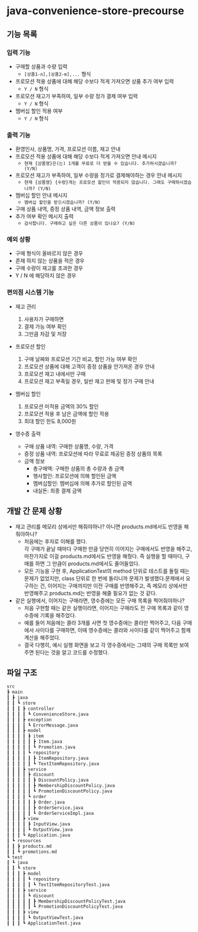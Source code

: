 # java-convenience-store-precourse
## 기능 목록
### 입력 기능
- 구매할 상품과 수량 입력
  - `[상품1-n],[상품2-m],...` 형식
- 프로모션 적용 상품에 대해 해당 수보다 적게 가져오면 상품 추가 여부 입력
  - `Y / N` 형식
- 프로모션 재고가 부족하여, 일부 수량 정가 결제 여부 입력
  - `Y / N` 형식
- 멤버십 할인 적용 여부
  - `Y / N` 형식

### 출력 기능
- 환영인사, 상품명, 가격, 프로모션 이름, 재고 안내
- 프로모션 적용 상품에 대해 해당 수보다 적게 가져오면 안내 메시지
  - `현재 {상품명}은(는) 1개를 무료로 더 받을 수 있습니다. 추가하시겠습니까? (Y/N)`
- 프로모션 재고가 부족하여, 일부 수량을 정가로 결제해야하는 경우 안내 메시지
  - `현재 {상품명} {수량}개는 프로모션 할인이 적용되지 않습니다. 그래도 구매하시겠습니까? (Y/N)`
- 멤버십 할인 안내 메시지
  - `멤버십 할인을 받으시겠습니까? (Y/N)`
- 구매 상품 내역, 증정 상품 내역, 금액 정보 출력
- 추가 여부 확인 메시지 출력
  - `감사합니다. 구매하고 싶은 다른 상품이 있나요? (Y/N)`

### 예외 상황
- 구매 형식이 올바르지 않은 경우
- 존재 하지 않는 상품을 적은 경우
- 구매 수량이 재고를 초과한 경우
- Y / N 에 해당하지 않은 경우

### 편의점 시스템 기능
- 재고 관리
  1. 사용자가 구매하면
  2. 결제 가능 여부 확인 
  3. 그만큼 차감 및 저장
  
- 프로모션 할인
  1. 구매 날짜와 프로모션 기간 비교, 할인 가능 여부 확인
  2. 프로모션 상품에 대해 고객이 증정 상품을 안가져온 경우 안내
  2. 프로모션 재고 내에서만 구매
  3. 프로모션 재고 부족일 경우, 일반 재고 판매 및 정가 구매 안내

- 멤버십 할인
  1. 프로모션 미적용 금액의 30% 할인
  2. 프로모션 적용 후 남은 금액에 할인 적용
  2. 최대 할인 한도 8,000원

- 영수증 출력
  - 구매 상품 내역: 구매한 상품명, 수량, 가격
  - 증정 상품 내역: 프로모션에 따라 무료로 제공된 증정 상품의 목록
  - 금액 정보
    - 총구매액: 구매한 상품의 총 수량과 총 금액
    - 행사할인: 프로모션에 의해 할인된 금액
    - 멤버십할인: 멤버십에 의해 추가로 할인된 금액
    - 내실돈: 최종 결제 금액
  
## 개발 간 문제 상황
- 재고 관리를 메모리 상에서만 해줘야하나? 아니면 products.md에서도 반영을 해줘야하나?
  - 처음에는 후자로 이해를 했다. </br>각 구매가 끝날 때마다 구매한 만큼 당연히 이어지는 구매에서도 반영을 해주고, 마찬가지로 이걸 products.md에서도 반영을 해줬다. 즉 실행을 할 때마다, 구매를 하면 그 만큼이 products.md에서도 줄어들었다.
  - 모든 기능을 구현 후, ApplicationTest의 method 단위로 테스트를 돌릴 때는 문제가 없었지만, class 단위로 한 번에 돌리니까 문제가 발생했다.문제에서 요구하는 건, 이어지는 구매까지만 이전 구매를 반영해주고, 즉 메모리 상에서만 반영해주고 products.md는 반영을 해줄 필요가 없는 것 같다.
- 같은 실행에서, 이어지는 구매라면, 영수증에는 모든 구매 목록을 찍어줘야하나?
  - 처음 구현할 때는 같은 실행이라면, 이어지는 구매라도 전 구매 목록과 같이 영수증에 기록을 해주었다. 
  - 예를 들어 처음에는 콜라 3개를 사면 첫 영수증에는 콜라만 찍어주고, 다음 구매에서 사이다를 구매하면, 이때 영수증에는 콜라와 사이다를 같이 찍어주고 함께 계산을 해주었다. 
  - 결국 다행히, 예시 실행 화면을 보고 각 영수증에서는 그때의 구매 목록만 보여주면 된다는 것을 알고 코드를 수정했다.

## 파일 구조
```bash
src
┣ main
┃ ┣ java
┃ ┃ ┗ store
┃ ┃ ┃ ┣ controller
┃ ┃ ┃ ┃ ┗ ConvenienceStore.java
┃ ┃ ┃ ┣ exception
┃ ┃ ┃ ┃ ┗ ErrorMessage.java
┃ ┃ ┃ ┣ model
┃ ┃ ┃ ┃ ┣ item
┃ ┃ ┃ ┃ ┃ ┣ Item.java
┃ ┃ ┃ ┃ ┃ ┗ Promotion.java
┃ ┃ ┃ ┃ ┗ repository
┃ ┃ ┃ ┃ ┃ ┣ ItemRepository.java
┃ ┃ ┃ ┃ ┃ ┗ TextItemRepository.java
┃ ┃ ┃ ┣ service
┃ ┃ ┃ ┃ ┣ discount
┃ ┃ ┃ ┃ ┃ ┣ DiscountPolicy.java
┃ ┃ ┃ ┃ ┃ ┣ MembershipDiscountPolicy.java
┃ ┃ ┃ ┃ ┃ ┗ PromotionDiscountPolicy.java
┃ ┃ ┃ ┃ ┗ order
┃ ┃ ┃ ┃ ┃ ┣ Order.java
┃ ┃ ┃ ┃ ┃ ┣ OrderService.java
┃ ┃ ┃ ┃ ┃ ┗ OrderServiceImpl.java
┃ ┃ ┃ ┣ view
┃ ┃ ┃ ┃ ┣ InputView.java
┃ ┃ ┃ ┃ ┗ OutputView.java
┃ ┃ ┃ ┗ Application.java
┃ ┗ resources
┃ ┃ ┣ products.md
┃ ┃ ┗ promotions.md
┗ test
┃ ┗ java
┃ ┃ ┗ store
┃ ┃ ┃ ┣ model
┃ ┃ ┃ ┃ ┗ repository
┃ ┃ ┃ ┃ ┃ ┗ TextItemRepositoryTest.java
┃ ┃ ┃ ┣ service
┃ ┃ ┃ ┃ ┗ discount
┃ ┃ ┃ ┃ ┃ ┣ MembershipDiscountPolicyTest.java
┃ ┃ ┃ ┃ ┃ ┗ PromotionDiscountPolicyTest.java
┃ ┃ ┃ ┣ view
┃ ┃ ┃ ┃ ┗ OutputViewTest.java
┃ ┃ ┃ ┗ ApplicationTest.java
```